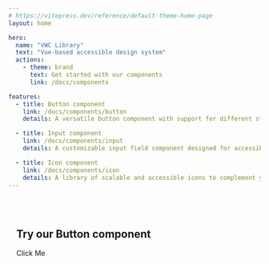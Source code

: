 ```yaml
---
# https://vitepress.dev/reference/default-theme-home-page
layout: home

hero:
  name: "VWC Library"
  text: "Vue-based accessible design system"
  actions:
    - theme: brand
      text: Get started with our components
      link: /docs/components

features:
  - title: Button component
    link: /docs/components/button
    details: A versatile button component with support for different styles, sizes, and states to enhance user interactions.

  - title: Input component
    link: /docs/components/input
    details: A customizable input field component designed for accessibility and seamless data entry.

  - title: Icon component
    link: /docs/components/icon
    details: A library of scalable and accessible icons to complement your design system.
---
```


<!-- Add a ComponentExample demonstration at the bottom of the homepage -->
<div class="component-demo">
  <h2>Try our Button component</h2>
  <ComponentExample
    title="Button Demo"
    code="<vwc-button variant='primary'>Click Me</vwc-button>"
    :editable="true">
    <vwc-button variant="primary">Click Me</vwc-button>
  </ComponentExample>
</div>

<style>
.component-demo {
  max-width: 800px;
  margin: 2rem auto;
  padding: 1rem;
}
</style>
